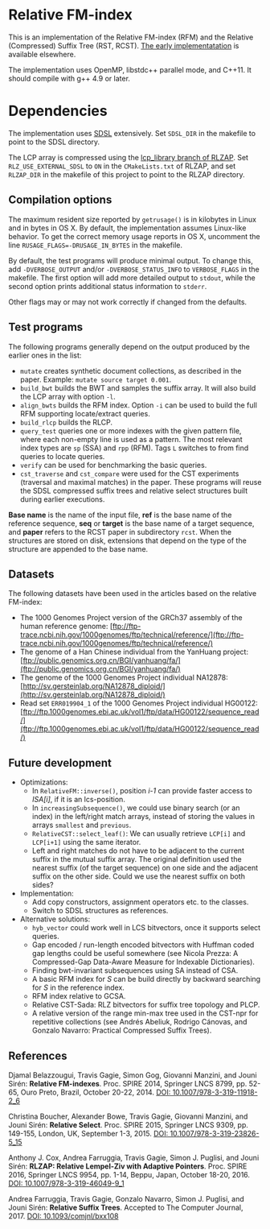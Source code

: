 # Relative FM-index

This is an implementation of the Relative FM-index (RFM) and the Relative (Compressed) Suffix Tree (RST, RCST). [The early implementatation](https://jltsiren.kapsi.fi/relative-fm) is available elsewhere.

The implementation uses OpenMP, libstdc++ parallel mode, and C++11. It should compile with g++ 4.9 or later.

# Dependencies

The implementation uses [SDSL](https://github.com/simongog/sdsl-lite) extensively. Set `SDSL_DIR` in the makefile to point to the SDSL directory.

The LCP array is compressed using the [lcp_library branch of RLZAP](https://github.com/farruggia/rlzap/tree/lcp_library). Set `RLZ_USE_EXTERNAL_SDSL` to `ON` in the `CMakeLists.txt` of RLZAP, and set `RLZAP_DIR` in the makefile of this project to point to the RLZAP directory.


## Compilation options

The maximum resident size reported by `getrusage()` is in kilobytes in Linux and in bytes in OS X. By default, the implementation assumes Linux-like behavior. To get the correct memory usage reports in OS X, uncomment the line `RUSAGE_FLAGS=-DRUSAGE_IN_BYTES` in the makefile.

By default, the test programs will produce minimal output. To change this, add `-DVERBOSE_OUTPUT` and/or `-DVERBOSE_STATUS_INFO` to `VERBOSE_FLAGS` in the makefile. The first option will add more detailed output to `stdout`, while the second option prints additional status information to `stderr`.

Other flags may or may not work correctly if changed from the defaults.

## Test programs

The following programs generally depend on the output produced by the earlier ones in the list:

* `mutate` creates synthetic document collections, as described in the paper. Example: `mutate source target 0.001`.
* `build_bwt` builds the BWT and samples the suffix array. It will also build the LCP array with option `-l`.
* `align_bwts` builds the RFM index. Option `-i` can be used to build the full RFM supporting locate/extract queries.
* `build_rlcp` builds the RLCP.
* `query_test` queries one or more indexes with the given pattern file, where each non-empty line is used as a pattern. The most relevant index types are `sp` (SSA) and `rpp` (RFM). Tags `L` switches to from find queries to locate queries.
* `verify` can be used for benchmarking the basic queries.
* `cst_traverse` and `cst_compare` were used for the CST experiments (traversal and maximal matches) in the paper. These programs will reuse the SDSL compressed suffix trees and relative select structures built during earlier executions.

**Base name** is the name of the input file, **ref** is the base name of the reference sequence, **seq** or **target** is the base name of a target sequence, and **paper** refers to the RCST paper in subdirectory `rcst`. When the structures are stored on disk, extensions that depend on the type of the structure are appended to the base name.

## Datasets

The following datasets have been used in the articles based on the relative FM-index:

* The 1000 Genomes Project version of the GRCh37 assembly of the human reference genome: [ftp://ftp-trace.ncbi.nih.gov/1000genomes/ftp/technical/reference/](ftp://ftp-trace.ncbi.nih.gov/1000genomes/ftp/technical/reference/)
* The genome of a Han Chinese individual from the YanHuang project: [ftp://public.genomics.org.cn/BGI/yanhuang/fa/](ftp://public.genomics.org.cn/BGI/yanhuang/fa/)
* The genome of the 1000 Genomes Project individual NA12878: [http://sv.gersteinlab.org/NA12878_diploid/](http://sv.gersteinlab.org/NA12878_diploid/)
* Read set `ERR019904_1` of the 1000 Genomes Project individual HG00122: [ftp://ftp.1000genomes.ebi.ac.uk/vol1/ftp/data/HG00122/sequence_read/](ftp://ftp.1000genomes.ebi.ac.uk/vol1/ftp/data/HG00122/sequence_read/)

## Future development

* Optimizations:
  * In `RelativeFM::inverse()`, position *i-1* can provide faster access to *ISA[i]*, if it is an lcs-position.
  * In `increasingSubsequence()`, we could use binary search (or an index) in the left/right match arrays, instead of storing the values in arrays `smallest` and `previous`.
  * `RelativeCST::select_leaf()`: We can usually retrieve `LCP[i]` and `LCP[i+1]` using the same iterator.
  * Left and right matches do not have to be adjacent to the current suffix in the mutual suffix array. The original definition used the nearest suffix (of the target sequence) on one side and the adjacent suffix on the other side. Could we use the nearest suffix on both sides?
* Implementation:
  * Add copy constructors, assignment operators etc. to the classes.
  * Switch to SDSL structures as references.
* Alternative solutions:
  * `hyb_vector` could work well in LCS bitvectors, once it supports select queries.
  * Gap encoded / run-length encoded bitvectors with Huffman coded gap lengths could be useful somewhere (see Nicola Prezza: A Compressed-Gap Data-Aware Measure for Indexable Dictionaries).
  * Finding bwt-invariant subsequences using SA instead of CSA.
  * A basic RFM index for *S* can be build directly by backward searching for *S* in the reference index.
  * RFM index relative to GCSA.
  * Relative CST-Sada: RLZ bitvectors for suffix tree topology and PLCP.
  * A relative version of the range min-max tree used in the CST-npr for repetitive collections (see Andrés Abeliuk, Rodrigo Cánovas, and Gonzalo Navarro: Practical Compressed Suffix Trees).

## References

Djamal Belazzougui, Travis Gagie, Simon Gog, Giovanni Manzini, and Jouni Sirén: **Relative FM-indexes**.
Proc. SPIRE 2014, Springer LNCS 8799, pp. 52-65, Ouro Preto, Brazil, October 20-22, 2014.
[DOI: 10.1007/978-3-319-11918-2_6](https://doi.org/10.1007/978-3-319-11918-2_6)

Christina Boucher, Alexander Bowe, Travis Gagie, Giovanni Manzini, and Jouni Sirén: **Relative Select**.
Proc. SPIRE 2015, Springer LNCS 9309, pp. 149-155, London, UK, September 1-3, 2015.
[DOI: 10.1007/978-3-319-23826-5_15](https://doi.org/10.1007/978-3-319-23826-5_15)

Anthony J. Cox, Andrea Farruggia, Travis Gagie, Simon J. Puglisi, and Jouni Sirén: **RLZAP: Relative Lempel-Ziv with Adaptive Pointers**.
Proc. SPIRE 2016, Springer LNCS 9954, pp. 1-14, Beppu, Japan, October 18-20, 2016.
[DOI: 10.1007/978-3-319-46049-9_1](https://doi.org/10.1007/978-3-319-46049-9_1)

Andrea Farruggia, Travis Gagie, Gonzalo Navarro, Simon J. Puglisi, and Jouni Sirén: **Relative Suffix Trees**.
Accepted to The Computer Journal, 2017.
[DOI: 10.1093/comjnl/bxx108](https://doi.org/10.1093/comjnl/bxx108)
